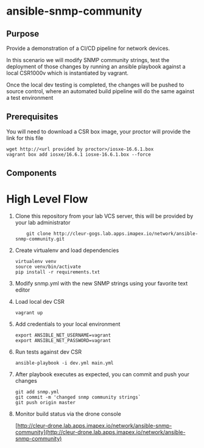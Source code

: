 # ansible-snmp-community

## Purpose

Provide a demonstration of a CI/CD pipeline for network devices.

In this scenario we will modify SNMP community strings, test the deployment
of those changes by running an ansible playbook against a local CSR1000v
which is instantiated by vagrant.

Once the local dev testing is completed, the changes will be pushed
to source control, where an automated build pipeline will do the same
against a test environment


## Prerequisites

You will need to download a CSR box image, your proctor will provide the link for this file

```
wget http://<url provided by proctor>/iosxe-16.6.1.box
vagrant box add iosxe/16.6.1 iosxe-16.6.1.box --force
```

## Components



# High Level Flow


1. Clone this repository from your lab VCS server, this will be provided by your
lab administrator

    ```
        git clone http://cleur-gogs.lab.apps.imapex.io/network/ansible-snmp-community.git
    ```

2. Create virtualenv and load dependencies

    ```
    virtualenv venv
    source venv/bin/activate
    pip install -r requirements.txt

    ```

3. Modify snmp.yml with the new SNMP strings using your favorite text editor

3. Load local dev CSR

    ```
    vagrant up
    ```
4. Add credentials to your local environment

   ```
   export ANSIBLE_NET_USERNAME=vagrant
   export ANSIBLE_NET_PASSWORD=vagrant
   ```

5. Run tests against dev CSR

    ```
    ansible-playbook -i dev.yml main.yml
    ```

6. After playbook executes as expected, you can commit and push your changes

    ```
    git add snmp.yml
    git commit -m 'changed snmp community strings`
    git push origin master
    ```

7. Monitor build status via the drone console

    [http://cleur-drone.lab.apps.imapex.io/network/ansible-snmp-community](http://cleur-drone.lab.apps.imapex.io/network/ansible-snmp-community)
